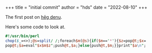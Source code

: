 +++
title = "initial commit"
author = "hds"
date = "2022-08-10"
+++

The first post on [hēg denu](https://hegdenu.net).

Here's some code to look at.

```perl
#!/usr/bin/perl
chop($_=<>);@s=split/ /;foreach$m(@s){if($m=='*'){$z=pop@t;$x=
pop@t;$a=eval"$x$m$z";push@t,$a;}else{push@t,$m;}}print"$a\n";
```

